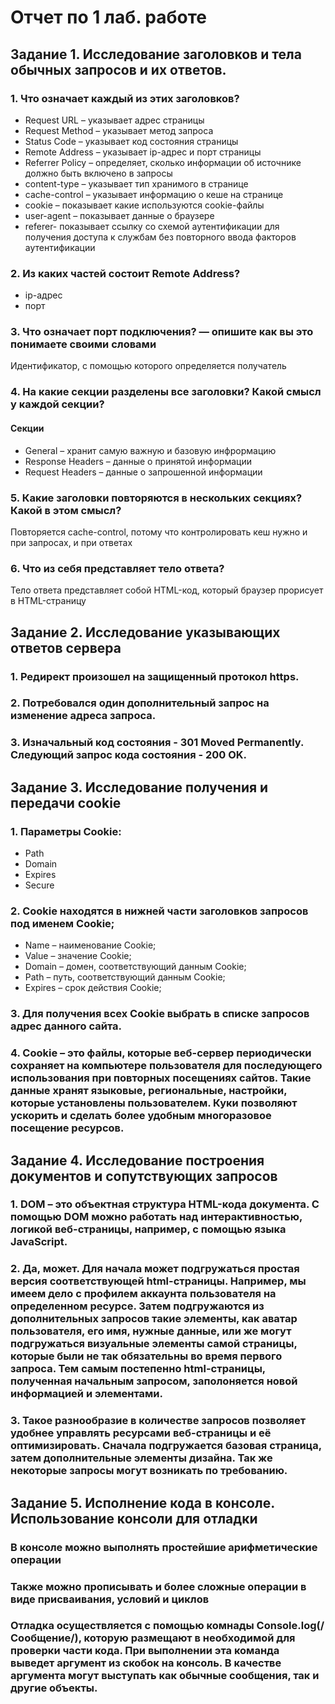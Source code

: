 # Отчет по 1 лаб. работе

## Задание 1. Исследование заголовков и тела обычных запросов и их ответов.

### 1.	Что означает каждый из этих заголовков? 
-	Request URL – указывает адрес страницы
-	Request Method – указывает метод запроса
-	Status Code – указывает код состояния страницы 
-	Remote Address – указывает ip-адрес и порт страницы
-	Referrer Policy – определяет, сколько информации об источнике должно быть включено в запросы
-	content-type – указывает тип хранимого в странице
-	cache-control – указывает информацию о кеше на странице
-	cookie – показывает какие используются cookie-файлы
-	user-agent – показывает данные о браузере
-	referer- показывает ссылку со схемой аутентификации для получения доступа к службам без повторного ввода факторов аутентификации
### 2.	Из каких частей состоит Remote Address?
- ip-адрес
- порт
### 3.	Что означает порт подключения? — опишите как вы это понимаете своими словами
Идентификатор, с помощью которого определяется получатель
### 4.	На какие секции разделены все заголовки? Какой смысл у каждой секции?
#### Секции 
- General – хранит самую важную и базовую инфрормацию
- Response Headers – данные о принятой информации
- Request Headers – данные о запрошенной информации
### 5.	Какие заголовки повторяются в нескольких секциях? Какой в этом смысл? 
Повторяется cache-control, потому что контролировать кеш нужно и при запросах, и при ответах
### 6.	Что из себя представляет тело ответа?
Тело ответа представляет собой HTML-код, который браузер прорисует в HTML-страницу

## Задание 2. Исследование указывающих ответов сервера

### 1. Редирект произошел на защищенный протокол https.
### 2. Потребовался один дополнительный запрос на изменение адреса запроса.
### 3. Изначальный код состояния - 301 Moved Permanently. Следующий запрос кода состояния - 200 OK.
 
## Задание 3. Исследование получения и передачи cookie

### 1. Параметры Cookie: 
- Path
- Domain
- Expires
- Secure
### 2. Cookie находятся в нижней части заголовков запросов под именем Cookie;
- Name – наименование Cookie;
- Value – значение Cookie;
- Domain – домен, соответствующий данным Cookie;
- Path – путь, соответствующий данным Cookie;
- Expires – срок действия Cookie;
### 3. Для получения всех Cookie выбрать в списке запросов адрес данного сайта.
### 4. Cookie – это файлы, которые веб-сервер периодически сохраняет на компьютере пользователя для последующего использования при повторных посещениях сайтов. Такие данные хранят языковые, региональные, настройки, которые установлены пользователем. Куки позволяют ускорить и сделать более удобным многоразовое посещение ресурсов.

## Задание 4. Исследование построения документов и сопутствующих запросов

### 1. DOM – это объектная структура HTML-кода документа. С помощью DOM можно работать над интерактивностью, логикой веб-страницы, например, с помощью языка JavaScript.
### 2. Да, может. Для начала может подгружаться простая версия соответствующей html-страницы. Например, мы имеем дело с профилем аккаунта пользователя на определенном ресурсе. Затем подгружаются из дополнительных запросов такие элементы, как аватар пользователя, его имя, нужные данные, или же могут подгружаться визуальные элементы самой страницы, которые были не так обязательны во время первого запроса. Тем самым постепенно html-страницы, полученная начальным запросом, заполоняется новой информацией и элементами.
### 3. Такое разнообразие в количестве запросов позволяет удобнее управлять ресурсами веб-страницы и её оптимизировать. Сначала подгружается базовая страница, затем дополнительные элементы дизайна. Так же некоторые запросы могут возникать по требованию.

## Задание 5. Исполнение кода в консоле. Использование консоли для отладки

### В консоле можно выполнять простейшие арифметические операции
### Также можно прописывать и более сложные операции в виде присваивания, условий и циклов
### Отладка осуществляется с помощью комнады Console.log(/Сообщение/), которую размещают в необходимой для проверки части кода. При выполнении эта команда выведет аргумент из скобок на консоль. В качестве аргумента могут выступать как обычные сообщения, так и другие объекты.
